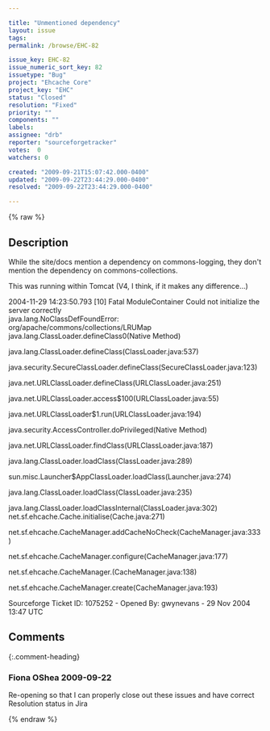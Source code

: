 ```yaml
---

title: "Unmentioned dependency"
layout: issue
tags: 
permalink: /browse/EHC-82

issue_key: EHC-82
issue_numeric_sort_key: 82
issuetype: "Bug"
project: "Ehcache Core"
project_key: "EHC"
status: "Closed"
resolution: "Fixed"
priority: ""
components: ""
labels: 
assignee: "drb"
reporter: "sourceforgetracker"
votes:  0
watchers: 0

created: "2009-09-21T15:07:42.000-0400"
updated: "2009-09-22T23:44:29.000-0400"
resolved: "2009-09-22T23:44:29.000-0400"

---
```




{% raw %}



## Description

<div markdown="1" class="description">

While the site/docs mention a dependency on
commons-logging, they don't mention the dependency on
commons-collections.

 This was running within Tomcat (V4, I think, if it
makes any difference...)

2004-11-29 14:23:50.793 [10] Fatal     ModuleContainer
     Could not initialize the server correctly        
java.lang.NoClassDefFoundError:
org/apache/commons/collections/LRUMap
         java.lang.ClassLoader.defineClass0(Native Method)
        
java.lang.ClassLoader.defineClass(ClassLoader.java:537)
        
java.security.SecureClassLoader.defineClass(SecureClassLoader.java:123)
        
java.net.URLClassLoader.defineClass(URLClassLoader.java:251)
        
java.net.URLClassLoader.access$100(URLClassLoader.java:55)
        
java.net.URLClassLoader$1.run(URLClassLoader.java:194)
        
java.security.AccessController.doPrivileged(Native Method)
        
java.net.URLClassLoader.findClass(URLClassLoader.java:187)
        
java.lang.ClassLoader.loadClass(ClassLoader.java:289)
        
sun.misc.Launcher$AppClassLoader.loadClass(Launcher.java:274)
        
java.lang.ClassLoader.loadClass(ClassLoader.java:235)
        
java.lang.ClassLoader.loadClassInternal(ClassLoader.java:302)
         net.sf.ehcache.Cache.initialise(Cache.java:271)
        
net.sf.ehcache.CacheManager.addCacheNoCheck(CacheManager.java:333)
        
net.sf.ehcache.CacheManager.configure(CacheManager.java:177)
        
net.sf.ehcache.CacheManager.<init>(CacheManager.java:138)
        
net.sf.ehcache.CacheManager.create(CacheManager.java:193)


Sourceforge Ticket ID: 1075252 - Opened By: gwynevans - 29 Nov 2004 13:47 UTC

</div>

## Comments


{:.comment-heading}
### **Fiona OShea** <span class="date">2009-09-22</span>

<div markdown="1" class="comment">

Re-opening so that I can properly close out these issues and have correct Resolution status in Jira

</div>



{% endraw %}
